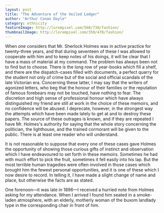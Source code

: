 ```yaml
---
layout: post
title: "The Adventure of the Veiled Lodger"
author: "Arthur Conan Doyle"
category: ethnicity
featureImage: http://lorempixel.com/560/730/fashion/
thumbnailImage: http://lorempixel.com/350/470/fashion/
---
```


When one considers that Mr. Sherlock Holmes was in active practice for twenty-three years, and that during seventeen of these I was allowed to cooperate with him and to keep notes of his doings, it will be clear that I have a mass of material at my command. The problem has always been not to find but to choose. There is the long row of year-books which fill a shelf, and there are the dispatch-cases filled with documents, a perfect quarry for the student not only of crime but of the social and official scandals of the late Victorian era. Concerning these latter, I may say that the writers of agonized letters, who beg that the honour of their families or the reputation of famous forebears may not be touched, have nothing to fear. The discretion and high sense of professional honour which have always distinguished my friend are still at work in the choice of these memoirs, and no confidence will be abused. I deprecate, however, in the strongest way the attempts which have been made lately to get at and to destroy these papers. The source of these outrages is known, and if they are repeated I have Mr. Holmes's authority for saying that the whole story concerning the politician, the lighthouse, and the trained cormorant will be given to the public. There is at least one reader who will understand.

It is not reasonable to suppose that every one of these cases gave Holmes the opportunity of showing those curious gifts of instinct and observation which I have endeavoured to set forth in these memoirs. Sometimes he had with much effort to pick the fruit, sometimes it fell easily into his lap. But the most terrible human tragedies were often involved in those cases which brought him the fewest personal opportunities, and it is one of these which I now desire to record. In telling it, I have made a slight change of name and place, but otherwise the facts are as stated.

One forenoon—it was late in 1896—I received a hurried note from Holmes asking for my attendance. When I arrived I found him seated in a smoke-laden atmosphere, with an elderly, motherly woman of the buxom landlady type in the corresponding chair in front of him.